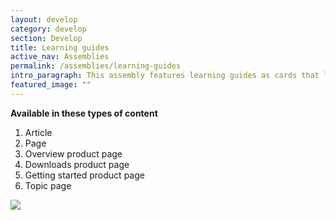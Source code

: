 ```yaml
---
layout: develop
category: develop
section: Develop
title: Learning guides
active_nav: Assemblies
permalink: /assemblies/learning-guides
intro_paragraph: This assembly features learning guides as cards that link to the full learning guide connection. A title and description can be added above the cards and a CTA may be added below.
featured_image: ""
---
```

**Available in these types of content**

1. Article
2. Page
3. Overview product page
4. Downloads product page
5. Getting started product page
6. Topic page

![](/design-manual/assets/uploads/learning-guides-example.png)